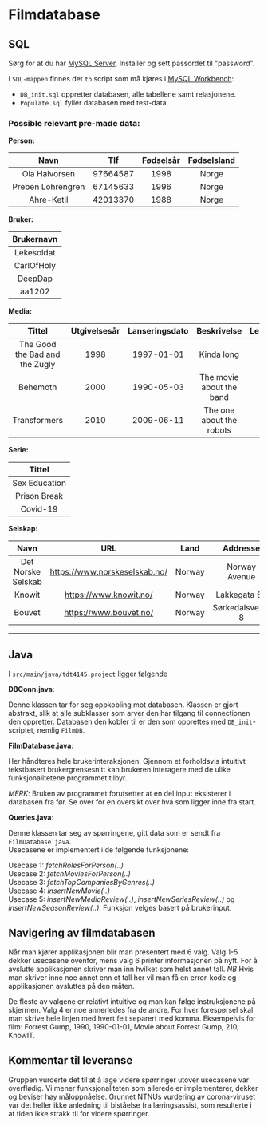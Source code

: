 # Filmdatabase

## SQL
Sørg for at du har [MySQL Server](https://dev.mysql.com/downloads/mysql/). Installer og sett passordet til "password".

I `SQL-mappen` finnes det `to` script som må kjøres i [MySQL Workbench](https://www.mysql.com/products/workbench/):
- `DB_init.sql` oppretter databasen, alle tabellene samt relasjonene.
- `Populate.sql` fyller databasen med test-data.

### Possible relevant pre-made data:

**Person:**  

| Navn              | Tlf      | Fødselsår | Fødselsland |
| :-----------------: | :--------: | :---------: | :-----------: |
| Ola Halvorsen     | 97664587 | 1998      | Norge       |
| Preben Lohrengren | 67145633 | 1996      | Norge       |
| Ahre-Ketil        | 42013370 | 1988      | Norge       |



**Bruker:**  

| Brukernavn |
| :----------: |
| Lekesoldat |
| CarlOfHoly |
| DeepDap    |
| aa1202     |

**Media:**  

| Tittel                         | Utgivelsesår | Lanseringsdato | Beskrivelse              | Lengde | SelskapID |
|:------------------------------:|:-----------:|:-----------:|:----------------------:|:-----:|:-----:|
| The Good the Bad and the Zugly | 1998         | 1997-01-01     | Kinda long               | 3      | 1         |
| Behemoth                       | 2000         | 1990-05-03     | The movie about the band | 2      | 2         |
| Transformers                   | 2010         | 2009-06-11     | The one about the robots | 2      | 3         |

**Serie:**  

| Tittel        |
|:-------------:|
| Sex Education |
| Prison Break  |
| Covid-19      |

**Selskap:**  

| Navn               | URL                           | Land   | Addresse         |
|:---------------:|:---------------------------:|:----:|:-------------:|
| Det Norske Selskab | https://www.norskeselskab.no/ | Norway | Norway Avenue    |
| Knowit             | https://www.knowit.no/        | Norway | Lakkegata 53     |
| Bouvet             | https://www.bouvet.no/        | Norway | Sørkedalsveien 8 |

----

## Java

I `src/main/java/tdt4145.project` ligger følgende

**DBConn.java**:

Denne klassen tar for seg oppkobling mot databasen. Klassen er gjort abstrakt, slik at alle subklasser som arver den har tilgang til connectionen den oppretter. Databasen den kobler til er den som opprettes med `DB_init`-scriptet, nemlig `FilmDB`.

**FilmDatabase.java**:

Her håndteres hele brukerinteraksjonen. Gjennom et forholdsvis intuitivt tekstbasert brukergrensesnitt kan brukeren interagere med de ulike funksjonalitetene programmet tilbyr. 

*MERK*: Bruken av programmet forutsetter at en del input eksisterer i databasen fra før. Se over for en oversikt over hva som ligger inne fra start.

**Queries.java**:

Denne klassen tar seg av spørringene, gitt data som er sendt fra `FilmDatabase.java`.  
Usecasene er implementert i de følgende funksjonene:


Usecase 1: *fetchRolesForPerson(..)*  
Usecase 2: *fetchMoviesForPerson(..)*  
Usecase 3: *fetchTopCompaniesByGenres(..)*  
Usecase 4: *insertNewMovie(..)*  
Usecase 5: *insertNewMediaReview(..)*, *insertNewSeriesReview(..)* og *insertNewSeasonReview(..)*. Funksjon velges basert på brukerinput.

## Navigering av filmdatabasen

Når man kjører applikasjonen blir man presentert med 6 valg. Valg 1-5 dekker usecasene ovenfor, mens valg 6 printer informasjonen på nytt. For å avslutte applikasjonen skriver man inn hvilket som helst annet tall. *NB* Hvis man skriver inne noe annet enn et tall her vil man få en error-kode og applikasjonen avsluttes på den måten.

De fleste av valgene er relativt intuitive og man kan følge instruksjonene på skjermen. Valg 4 er noe annerledes fra de andre. For hver forespørsel skal man skrive hele linjen med hvert felt separert med komma. Eksempelvis for film: Forrest Gump, 1990, 1990-01-01, Movie about Forrest Gump, 210, KnowIT.


## Kommentar til leveranse
Gruppen vurderte det til at å lage videre spørringer utover usecasene var overflødig. Vi mener funksjonaliteten som allerede er implementerer, dekker og beviser høy måloppnåelse. Grunnet NTNUs vurdering av corona-viruset var det heller ikke anledning til biståelse fra læringsassist, som resulterte i at tiden ikke strakk til for videre spørringer.
